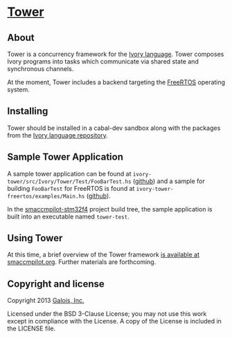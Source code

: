 # [Tower][tower]

## About

Tower is a concurrency framework for the [Ivory language][ivory]. Tower
composes Ivory programs into tasks which communicate via shared state and
synchronous channels.

At the moment, Tower includes a backend targeting the [FreeRTOS][freertos]
operating system.

## Installing

Tower should be installed in a cabal-dev sandbox along with the packages from
the [Ivory language repository][ivory].

## Sample Tower Application

A sample tower application can be found at
`ivory-tower/src/Ivory/Tower/Test/FooBarTest.hs` ([github][foobartest])
and a sample for building `FooBarTest` for FreeRTOS is found at
`ivory-tower-freertos/examples/Main.hs` ([github][foobarmain]).

In the [smaccmpilot-stm32f4][] project build tree, the sample application
is built into an executable named `tower-test`.

## Using Tower

At this time, a brief overview of the Tower framework [is available at
smaccmpilot.org][overview]. Further materials are forthcoming.

## Copyright and license
Copyright 2013 [Galois, Inc.][galois]

Licensed under the BSD 3-Clause License; you may not use this work except in
compliance with the License. A copy of the License is included in the LICENSE
file.

[ivory]: http://github.com/GaloisInc/ivory
[tower]: http://github.com/GaloisInc/tower
[smaccmpilot-stm32f4]: http://github.com/GaloisInc/smaccmpilot-stm32f4
[overview]: http://smaccmpilot.org/software/tower-overview.html

[freertos]: http://freertos.org
[galois]: http://galois.com

[foobartest]: https://github.com/GaloisInc/tower/blob/master/ivory-tower/src/Ivory/Tower/Test/FooBarTower.hs
[foobarmain]: https://github.com/GaloisInc/tower/blob/master/ivory-tower-freertos/examples/Main.hs


